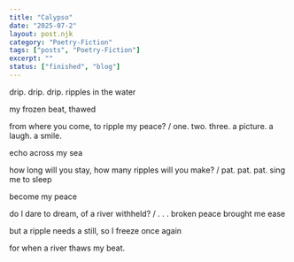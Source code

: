 ```yaml
---
title: "Calypso"
date: "2025-07-2"
layout: post.njk
category: "Poetry-Fiction"
tags: ["posts", "Poetry-Fiction"]
excerpt: ""
status: ["finished", "blog"]
---
```


drip. drip. drip.
ripples in the water

my frozen beat, thawed

from where you come,
to ripple my peace?
/
one. two. three.
a picture. a laugh. a smile.

echo across my sea

how long will you stay,
how many ripples will you make?
/
pat. pat. pat.
sing me to sleep

become my peace

do I dare to dream,
of a river withheld?
/
. . .
broken peace
brought me ease

but a ripple needs a still,
so I freeze once again

for when a river
thaws my beat.